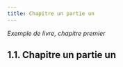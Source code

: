 ```yaml
---
title: Chapitre un partie un
---
```


*Exemple de livre, chapitre premier*


## 1.1. Chapitre un partie un
